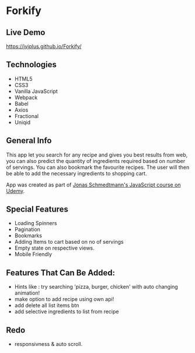 # Forkify

## Live Demo

https://jvjplus.github.io/Forkify/

## Technologies

-   HTML5
-   CSS3
-   Vanilla JavaScript
-   Webpack
-   Babel
-   Axios
-   Fractional
-   Uniqid

## General Info

This app let you search for any recipe and gives you best results from web, you can also predict the quantity of ingredients required based on number of servings. You can also bookmark the favourite recipes. The user will then be able to add the necessary ingredients to shopping cart.

App was created as part of [Jonas Schmedtmann's JavaScript course on Udemy](https://www.udemy.com/the-complete-javascript-course/learn).

## Special Features

-   Loading Spinners
-   Pagination
-   Bookmarks
-   Adding Items to cart based on no of servings
-   Empty state on respective views.
-   Mobile Friendly

## Features That Can Be Added:

-   Hints like : try searching 'pizza, burger, chicken' with auto changing animation!
-   make option to add recipe using own api!
-   add delete all list items btn
-   add selective ingredients to list from recipe

## Redo

-   responsivness & auto scroll.
